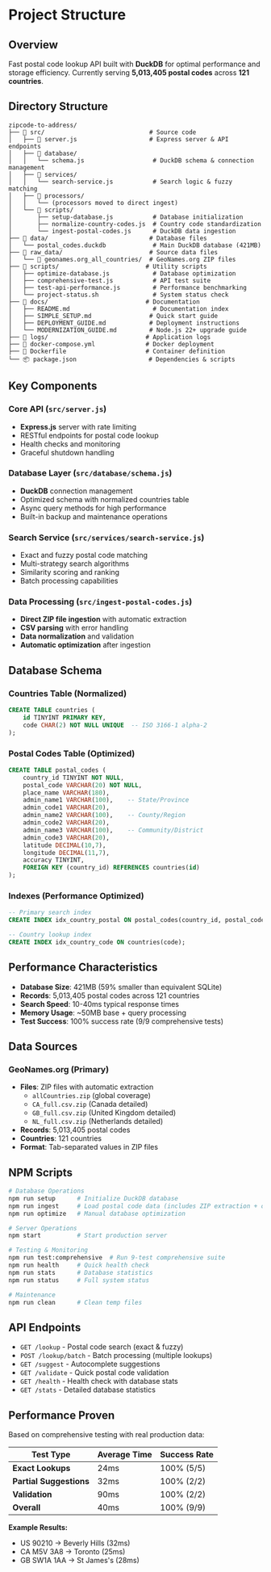 # Project Structure

## Overview
Fast postal code lookup API built with **DuckDB** for optimal performance and storage efficiency. Currently serving **5,013,405 postal codes** across **121 countries**.

## Directory Structure

```
zipcode-to-address/
├── 📁 src/                             # Source code
│   ├── 🚀 server.js                    # Express server & API endpoints
│   ├── 📁 database/
│   │   └── schema.js                   # DuckDB schema & connection management
│   ├── 📁 services/
│   │   └── search-service.js           # Search logic & fuzzy matching
│   ├── 📁 processors/
│   │   └── (processors moved to direct ingest)
│   └── 📁 scripts/
│       ├── setup-database.js           # Database initialization
│       ├── normalize-country-codes.js  # Country code standardization
│       └── ingest-postal-codes.js      # DuckDB data ingestion
├── 📁 data/                            # Database files
│   └── postal_codes.duckdb             # Main DuckDB database (421MB)
├── 📁 raw_data/                        # Source data files
│   └── 📁 geonames.org_all_countries/  # GeoNames.org ZIP files
├── 📁 scripts/                        # Utility scripts
│   ├── optimize-database.js            # Database optimization
│   ├── comprehensive-test.js           # API test suite
│   ├── test-api-performance.js         # Performance benchmarking
│   └── project-status.sh               # System status check
├── 📁 docs/                           # Documentation
│   ├── README.md                       # Documentation index
│   ├── SIMPLE_SETUP.md                # Quick start guide
│   ├── DEPLOYMENT_GUIDE.md            # Deployment instructions
│   └── MODERNIZATION_GUIDE.md         # Node.js 22+ upgrade guide
├── 📁 logs/                           # Application logs
├── 🐳 docker-compose.yml              # Docker deployment
├── 🐳 Dockerfile                      # Container definition
└── 📦 package.json                    # Dependencies & scripts
```

## Key Components

### Core API (`src/server.js`)
- **Express.js** server with rate limiting
- RESTful endpoints for postal code lookup
- Health checks and monitoring
- Graceful shutdown handling

### Database Layer (`src/database/schema.js`)
- **DuckDB** connection management
- Optimized schema with normalized countries table
- Async query methods for high performance
- Built-in backup and maintenance operations

### Search Service (`src/services/search-service.js`)
- Exact and fuzzy postal code matching
- Multi-strategy search algorithms
- Similarity scoring and ranking
- Batch processing capabilities

### Data Processing (`src/ingest-postal-codes.js`)
- **Direct ZIP file ingestion** with automatic extraction
- **CSV parsing** with error handling
- **Data normalization** and validation
- **Automatic optimization** after ingestion

## Database Schema

### Countries Table (Normalized)
```sql
CREATE TABLE countries (
    id TINYINT PRIMARY KEY,
    code CHAR(2) NOT NULL UNIQUE  -- ISO 3166-1 alpha-2
);
```

### Postal Codes Table (Optimized)
```sql
CREATE TABLE postal_codes (
    country_id TINYINT NOT NULL,
    postal_code VARCHAR(20) NOT NULL,
    place_name VARCHAR(180),
    admin_name1 VARCHAR(100),    -- State/Province
    admin_code1 VARCHAR(20),
    admin_name2 VARCHAR(100),    -- County/Region
    admin_code2 VARCHAR(20),
    admin_name3 VARCHAR(100),    -- Community/District
    admin_code3 VARCHAR(20),
    latitude DECIMAL(10,7),
    longitude DECIMAL(11,7),
    accuracy TINYINT,
    FOREIGN KEY (country_id) REFERENCES countries(id)
);
```

### Indexes (Performance Optimized)
```sql
-- Primary search index
CREATE INDEX idx_country_postal ON postal_codes(country_id, postal_code);

-- Country lookup index
CREATE INDEX idx_country_code ON countries(code);
```

## Performance Characteristics

- **Database Size**: 421MB (59% smaller than equivalent SQLite)
- **Records**: 5,013,405 postal codes across 121 countries
- **Search Speed**: 10-40ms typical response times
- **Memory Usage**: ~50MB base + query processing
- **Test Success**: 100% success rate (9/9 comprehensive tests)

## Data Sources

### GeoNames.org (Primary)
- **Files**: ZIP files with automatic extraction
  - `allCountries.zip` (global coverage)
  - `CA_full.csv.zip` (Canada detailed)
  - `GB_full.csv.zip` (United Kingdom detailed) 
  - `NL_full.csv.zip` (Netherlands detailed)
- **Records**: 5,013,405 postal codes
- **Countries**: 121 countries
- **Format**: Tab-separated values in ZIP files

## NPM Scripts

```bash
# Database Operations
npm run setup      # Initialize DuckDB database
npm run ingest     # Load postal code data (includes ZIP extraction + optimization)
npm run optimize   # Manual database optimization

# Server Operations
npm start          # Start production server

# Testing & Monitoring
npm run test:comprehensive  # Run 9-test comprehensive suite
npm run health     # Quick health check
npm run stats      # Database statistics
npm run status     # Full system status

# Maintenance
npm run clean      # Clean temp files
```

## API Endpoints

- `GET /lookup` - Postal code search (exact & fuzzy)
- `POST /lookup/batch` - Batch processing (multiple lookups)
- `GET /suggest` - Autocomplete suggestions
- `GET /validate` - Quick postal code validation
- `GET /health` - Health check with database stats
- `GET /stats` - Detailed database statistics

## Performance Proven

Based on comprehensive testing with real production data:

| Test Type | Average Time | Success Rate |
|-----------|-------------|-------------|
| **Exact Lookups** | 24ms | 100% (5/5) |
| **Partial Suggestions** | 32ms | 100% (2/2) |
| **Validation** | 90ms | 100% (2/2) |
| **Overall** | 40ms | 100% (9/9) |

**Example Results:**
- US 90210 → Beverly Hills (32ms)
- CA M5V 3A8 → Toronto (25ms)
- GB SW1A 1AA → St James's (28ms) 